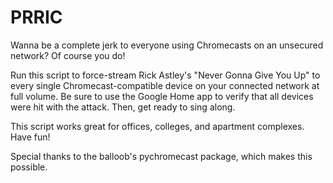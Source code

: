 # PRRIC

Wanna be a complete jerk to everyone using Chromecasts on an unsecured network? Of course you do!

Run this script to force-stream Rick Astley's "Never Gonna Give You Up" to every single Chromecast-compatible device on your connected network at full volume. Be sure to use the Google Home app to verify that all devices were hit with the attack. Then, get ready to sing along.

This script works great for offices, colleges, and apartment complexes. Have fun!

Special thanks to the balloob's pychromecast package, which makes this possible.
